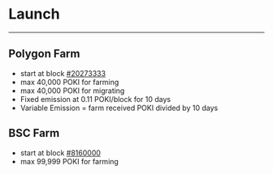 # Launch
---
## Polygon Farm
- start at block [#20273333](https://polygonscan.com/block/countdown/20273333)
- max 40,000 POKI for farming 
- max 40,000 POKI for migrating 
- Fixed emission at 0.11 POKI/block for 10 days
- Variable Emission = farm received POKI divided by 10 days




## BSC Farm
- start at block [#8160000](https://bscscan.com/block/8160000)
- max 99,999 POKI for farming 
